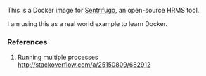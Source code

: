 This is a Docker image for [Sentrifugo](http://www.sentrifugo.com/), an
open-source HRMS tool.

I am using this as a real world example to learn Docker.

### References ###

1. Running multiple processes http://stackoverflow.com/a/25150809/682912

